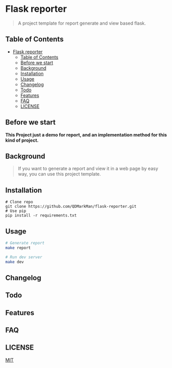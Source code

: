 # Flask reporter

> A project template for report generate and view based flask.

## Table of Contents

- [Flask reporter](#flask-reporter)
  - [Table of Contents](#table-of-contents)
  - [Before we start](#before-we-start)
  - [Background](#background)
  - [Installation](#installation)
  - [Usage](#usage)
  - [Changelog](#changelog)
  - [Todo](#todo)
  - [Features](#features)
  - [FAQ](#faq)
  - [LICENSE](#license)

## Before we start

**This Project just a demo for report, and an implementation method for this kind of project.**

## Background

> If you want to generate a report and view it in a web page by easy way, you can use this project template.

## Installation

```shell
# Clone repo
git clone https://github.com/QDMarkMan/flask-reporter.git
# Use pip
pip install -r requirements.txt
```

## Usage

```bash
# Generate report
make report

# Run dev server
make dev
```

## Changelog

## Todo

## Features

## FAQ

## LICENSE

[MIT](LICENSE)
